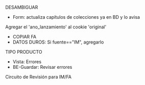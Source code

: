 DESAMBIGUAR
- Form: actualiza capítulos de colecciones ya en BD y lo avisa

Agregar el 'ano_lanzamiento' al cookie 'original'
- COPIAR FA
- DATOS DUROS: Si fuente=="IM", agregarlo

TIPO PRODUCTO
- Vista: Errores
- BE-Guardar: Revisar errores

Circuito de Revisión para IM/FA
